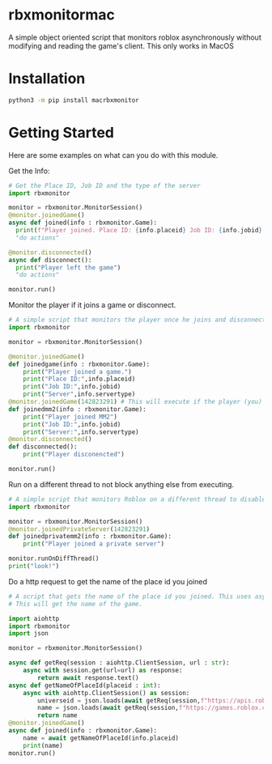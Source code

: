 # rbxmonitormac
A simple object oriented script that monitors roblox asynchronously without modifying and reading the game's client. This only works in MacOS

# Installation
```bash
python3 -m pip install macrbxmonitor
```

# Getting Started
Here are some examples on what can you do with this module.

Get the Info:
```python
# Get the Place ID, Job ID and the type of the server
import rbxmonitor

monitor = rbxmonitor.MonitorSession()
@monitor.joinedGame()
async def joined(info : rbxmonitor.Game):
  print(f"Player joined. Place ID: {info.placeid} Job ID: {info.jobid} Server Type: {info.servertype}")
  "do actions"

@monitor.disconnected()
async def disconnect():
  print("Player left the game")
  "do actions"

monitor.run()
```
Monitor the player if it joins a game or disconnect.
```python
# A simple script that monitors the player once he joins and disconnects
import rbxmonitor

monitor = rbxmonitor.MonitorSession()

@monitor.joinedGame()
def joinedgame(info : rbxmonitor.Game):
    print("Player joined a game.")
    print("Place ID:",info.placeid)
    print("Job ID:",info.jobid)
    print("Server",info.servertype)
@monitor.joinedGame(142823291) # This will execute if the player (you) joined the place id you provided
def joinedmm2(info : rbxmonitor.Game):
    print("Player joined MM2")
    print("Job ID:",info.jobid)
    print("Server:",info.servertype)
@monitor.disconnected()
def disconnected():
    print("Player disconencted")

monitor.run()
```

Run on a different thread to not block anything else from executing.
```python
# A simple script that monitors Roblox on a different thread to disable blocking.
import rbxmonitor

monitor = rbxmonitor.MonitorSession()
@monitor.joinedPrivateServer(142823291)
def joinedprivatemm2(info : rbxmonitor.Game):
    print("Player joined a private server")

monitor.runOnDiffThread()
print("look!")
```

Do a http request to get the name of the place id you joined
```python
# A script that gets the name of the place id you joined. This uses asyncio and requests
# This will get the name of the game.

import aiohttp
import rbxmonitor
import json

monitor = rbxmonitor.MonitorSession()

async def getReq(session : aiohttp.ClientSession, url : str):
    async with session.get(url=url) as response:
        return await response.text()
async def getNameOfPlaceId(placeid : int):
    async with aiohttp.ClientSession() as session:
        universeid = json.loads(await getReq(session,f"https://apis.roblox.com/universes/v1/places/{placeid}/universe"))
        name = json.loads(await getReq(session,f"https://games.roblox.com/v1/games?universeIds={universeid['universeId']}"))["data"][0]["name"]
        return name
@monitor.joinedGame()
async def joined(info : rbxmonitor.Game):
    name = await getNameOfPlaceId(info.placeid)
    print(name)
monitor.run()
```
